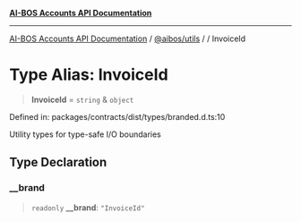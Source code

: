 [**AI-BOS Accounts API Documentation**](../../../README.md)

***

[AI-BOS Accounts API Documentation](../../../README.md) / [@aibos/utils](../README.md) / [](../README.md) / InvoiceId

# Type Alias: InvoiceId

> **InvoiceId** = `string` & `object`

Defined in: packages/contracts/dist/types/branded.d.ts:10

Utility types for type-safe I/O boundaries

## Type Declaration

### \_\_brand

> `readonly` **\_\_brand**: `"InvoiceId"`
